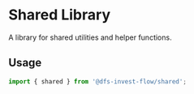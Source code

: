 # Shared Library

A library for shared utilities and helper functions.

## Usage

```typescript
import { shared } from '@dfs-invest-flow/shared';
```
